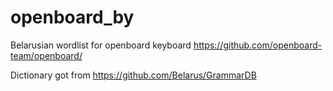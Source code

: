 # openboard_by

Belarusian wordlist for openboard keyboard https://github.com/openboard-team/openboard/

Dictionary got from https://github.com/Belarus/GrammarDB
